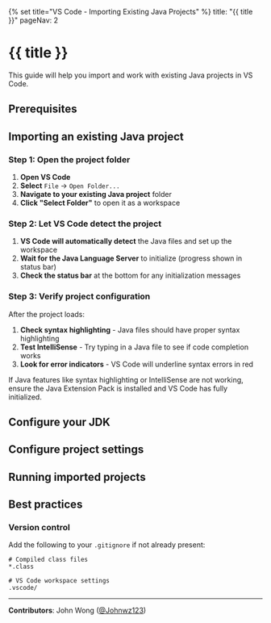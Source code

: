 {% set title="VS Code - Importing Existing Java Projects" %}
<frontmatter>
  title: "{{ title }}"
  pageNav: 2
</frontmatter>

<include src="vscode.md#wip-warning" />

# {{ title }}

This guide will help you import and work with existing Java projects in VS Code.

## Prerequisites

<include src="vscCreatingNewJavaProject.md#vsc-java-prereq" />

## Importing an existing Java project

### Step 1: Open the project folder

1. **Open VS Code**
1. **Select** `File` → `Open Folder...`
1. **Navigate to your existing Java project** folder
1. **Click "Select Folder"** to open it as a workspace

### Step 2: Let VS Code detect the project

1. **VS Code will automatically detect** the Java files and set up the workspace
1. **Wait for the Java Language Server** to initialize (progress shown in status bar)
1. **Check the status bar** at the bottom for any initialization messages

### Step 3: Verify project configuration

<div id="vsc-java-verify-project-configuration">

After the project loads:

1. **Check syntax highlighting** - Java files should have proper syntax highlighting
1. **Test IntelliSense** - Try typing in a Java file to see if code completion works
1. **Look for error indicators** - VS Code will underline syntax errors in red

<box type="info" seamless>

If Java features like syntax highlighting or IntelliSense are not working, ensure the Java Extension Pack is installed and VS Code has fully initialized.
</box>

</div>

## Configure your JDK

<include src="vscCreatingNewJavaProject.md#vsc-java-configure-jdk" />

## Configure project settings

<include src="vscCreatingNewJavaProject.md#vsc-java-configure-project-settings" />

## Running imported projects

<include src="vscCreatingNewJavaProject.md#vsc-java-run-project" />

## Best practices

### Version control

Add the following to your `.gitignore` if not already present:

```gitignore
# Compiled class files
*.class

# VS Code workspace settings
.vscode/
```

---

**Contributors**: John Wong ([@Johnwz123](https://github.com/Johnwz123))
